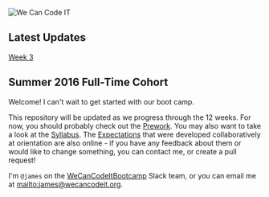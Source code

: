 ![We Can Code IT](wcci_logo.png)

## Latest Updates

[Week 3](week3)

## Summer 2016 Full-Time Cohort

Welcome! I can't wait to get started with our boot camp.

This repository will be updated as we progress through the 12 weeks. For now, you should probably check out the [Prework](week0/prework.md). You may also want to take a look at the [Syllabus](week0/syllabus.md). The [Expectations](week0/expectations.md) that were developed collaboratively at orientation are also online - if you have any feedback about them or would like to change something, you can contact me, or create a pull request!

I'm `@james` on the [WeCanCodeItBootcamp](https://wecancodeitbootcamp.slack.com) Slack team, or you can email me at <mailto:james@wecancodeit.org>.
